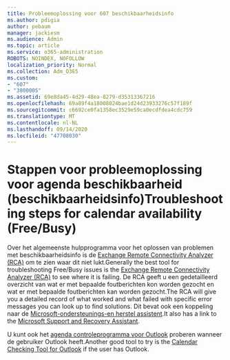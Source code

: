 ```yaml
---
title: Probleemoplossing voor 607 beschikbaarheidsinfo
ms.author: pdigia
author: pebaum
manager: jackiesm
ms.audience: Admin
ms.topic: article
ms.service: o365-administration
ROBOTS: NOINDEX, NOFOLLOW
localization_priority: Normal
ms.collection: Adm_O365
ms.custom:
- "607"
- "3800005"
ms.assetid: 69e8da45-4d29-48ea-8279-d35313367216
ms.openlocfilehash: 69a89f4a18008024bae1d24d23933276c57f189f
ms.sourcegitcommit: c6692ce0fa1358ec3529e59ca0ecdfdea4cdc759
ms.translationtype: MT
ms.contentlocale: nl-NL
ms.lasthandoff: 09/14/2020
ms.locfileid: "47708030"
---
```

# <a name="troubleshooting-steps-for-calendar-availability-freebusy"></a><span data-ttu-id="e6810-102">Stappen voor probleemoplossing voor agenda beschikbaarheid (beschikbaarheidsinfo)</span><span class="sxs-lookup"><span data-stu-id="e6810-102">Troubleshooting steps for calendar availability (Free/Busy)</span></span>

<span data-ttu-id="e6810-103">Over het algemeenste hulpprogramma voor het oplossen van problemen met beschikbaarheidsinfo is de [Exchange Remote Connectivity Analyzer (RCA)](https://testconnectivity.microsoft.com/Default.aspx?testId=freeBusy) om te zien waar dit niet lukt.</span><span class="sxs-lookup"><span data-stu-id="e6810-103">Generally the best tool for troubleshooting Free/Busy issues is the [Exchange Remote Connectivity Analyzer (RCA)](https://testconnectivity.microsoft.com/Default.aspx?testId=freeBusy) to see where it is failing.</span></span> <span data-ttu-id="e6810-104">De RCA geeft u een gedetailleerd overzicht van wat er met bepaalde foutberichten kon worden gezocht en wat er met bepaalde foutberichten kan worden gezocht.</span><span class="sxs-lookup"><span data-stu-id="e6810-104">The RCA will give you a detailed record of what worked and what failed with specific error messages you can look up to find solutions.</span></span> <span data-ttu-id="e6810-105">Dit bevat ook een koppeling naar de [Microsoft-ondersteunings-en herstel assistent](https://diagnostics.office.com/).</span><span class="sxs-lookup"><span data-stu-id="e6810-105">It also has a link to the [Microsoft Support and Recovery Assistant](https://diagnostics.office.com/).</span></span>

<span data-ttu-id="e6810-106">U kunt ook het [agenda controleprogramma voor Outlook](https://www.microsoft.com/download/details.aspx?id=28786) proberen wanneer de gebruiker Outlook heeft.</span><span class="sxs-lookup"><span data-stu-id="e6810-106">Another good tool to try is the [Calendar Checking Tool for Outlook](https://www.microsoft.com/download/details.aspx?id=28786) if the user has Outlook.</span></span>
